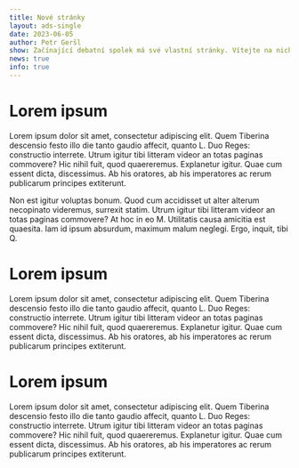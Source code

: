 ```yaml
---
title: Nové stránky
layout: ads-single
date: 2023-06-05
author: Petr Geršl
show: Začínající debatní spolek má své vlastní stránky. Vítejte na nich. Podívejte se na jejich technické pozadí a zjistětě něco také o jejich designové filosofii.
news: true
info: true
---
```


# Lorem ipsum

Lorem ipsum dolor sit amet, consectetur adipiscing elit. Quem Tiberina descensio festo illo die tanto gaudio affecit, quanto L. Duo Reges: constructio interrete. Utrum igitur tibi litteram videor an totas paginas commovere? Hic nihil fuit, quod quaereremus. Explanetur igitur. Quae cum essent dicta, discessimus. Ab his oratores, ab his imperatores ac rerum publicarum principes extiterunt.

Non est igitur voluptas bonum. Quod cum accidisset ut alter alterum necopinato videremus, surrexit statim. Utrum igitur tibi litteram videor an totas paginas commovere? At hoc in eo M. Utilitatis causa amicitia est quaesita. Iam id ipsum absurdum, maximum malum neglegi. Ergo, inquit, tibi Q.

# Lorem ipsum

Lorem ipsum dolor sit amet, consectetur adipiscing elit. Quem Tiberina descensio festo illo die tanto gaudio affecit, quanto L. Duo Reges: constructio interrete. Utrum igitur tibi litteram videor an totas paginas commovere? Hic nihil fuit, quod quaereremus. Explanetur igitur. Quae cum essent dicta, discessimus. Ab his oratores, ab his imperatores ac rerum publicarum principes extiterunt.

# Lorem ipsum

Lorem ipsum dolor sit amet, consectetur adipiscing elit. Quem Tiberina descensio festo illo die tanto gaudio affecit, quanto L. Duo Reges: constructio interrete. Utrum igitur tibi litteram videor an totas paginas commovere? Hic nihil fuit, quod quaereremus. Explanetur igitur. Quae cum essent dicta, discessimus. Ab his oratores, ab his imperatores ac rerum publicarum principes extiterunt.

